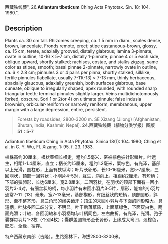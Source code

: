 西藏铁线蕨",
26.**Adiantum tibeticum** Ching Acta Phytotax. Sin. 18: 104. 1980.",

## Description
Plants ca. 30 cm tall. Rhizomes creeping, ca. 1.5 mm in diam., scales dense, brown, lanceolate. Fronds remote, erect; stipe castaneous-brown, glossy, ca. 15 cm, terete, adaxially grooved, distally glabrous; lamina 3-pinnate, ovate in outline, 10-16 × 5-7 cm, distally 1-pinnate; pinnae 4 or 5 each side, oblique upward, shortly stalked; rachises, costae, and stalks zigzag, same color as stipes, smooth; basal pinnae 2-pinnate, narrowly ovate in outline, ca. 6 × 2.8 cm; pinnules 3 or 4 pairs per pinna, shortly stalked, silklike; fertile pinnules flabellate, usually 7-11(-13) × 7-13 mm, thinly herbaceous, abaxially glaucous, adaxially greenish, both surfaces glabrous, base cuneate, oblique to irregularly shaped, apex rounded, with rounded sharp triangular teeth; terminal pinnules slightly larger. Veins multidichotomously forked, obscure. Sori 1 or 2(or 4) on ultimate pinnule; false indusia brownish, orbicular-reniform or narrowly reniform, membranous, upper margin with a large depression, entire, persistent.

> Forests by roadsides; 2800-3200 m. SE Xizang (Jilong) [Afghanistan, Bhutan, India, Kashmir, Nepal].
**24.西藏铁线蕨（植物分类学报）图版51：5-7**

Adiantum tibeticum Ching in Acta Phytotax. Sinica 18(1): 104. 1980; Ching et al. in C. Y. Wu, Fl. Xizang. 1: 95. f. 23. 1983.

植株高约30厘米。根状茎细长横走，粗约1.5毫米，密被棕色披针形鳞片。叶远生，相距1-1.4厘米，直立；柄长约15厘米，粗约1.2毫米，栗棕色，有光泽，基部以上光滑，圆柱形，上面有狭纵沟；叶片长卵形，长10-16厘米，宽5-7厘米，三回羽状，顶部一回羽状；小羽片4-5对，互生，斜向上，相距约2厘米，有短柄；下部的狭卵形，长达6厘米，宽2.8厘米，二回羽状，在羽状的顶部下面有一回小羽片3-4对，有细丝状的柄，每小羽片有末回小羽片3-5片，扇形，能育的小羽片通常7-11（13）毫米，宽7-13毫米，基部楔形，有细丝状的短柄，顶部圆形，斜形、至不整齐形，具三角形的阔尖齿牙；顶生的末回小羽片与下面的同形略大，具短柄。叶脉多回二歧分叉，不明显。叶干后薄草质，上面草绿色，下面灰白色，两面光滑；叶轴、各回羽轴和小羽柄均与叶柄同色，左右曲折，有光泽，光滑。孢子囊群每羽片1-2枚（个别4枚）；囊群盖圆肾形至长肾形，上缘成大弯凹，淡棕色，膜质，全缘，宿存。

特产西藏东南部（吉隆）。生路旁林下，海拔2800-3200米。
